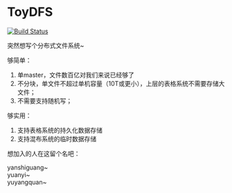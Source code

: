 ToyDFS
======

[![Build Status](https://travis-ci.org/bluebore/ToyDFS.svg)](https://travis-ci.org/bluebore/ToyDFS)

突然想写个分布式文件系统~

够简单：
  1. 单master，文件数百亿对我们来说已经够了
  2. 不分块，单文件不超过单机容量（10T或更小），上层的表格系统不需要存储大文件；
  3. 不需要支持随机写；

够实用：
  1. 支持表格系统的持久化数据存储
  2. 支持混布系统的临时数据存储


想加入的人在这留个名吧：

yanshiguang~<br />
yuanyi~<br />
yuyangquan~<br />
